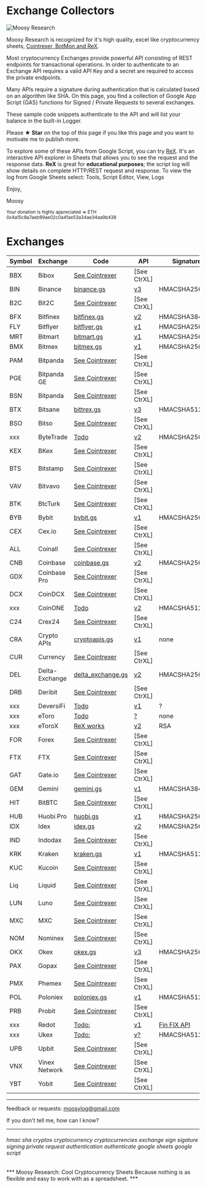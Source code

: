 # Exchange Collectors


![Moosy Research](https://sites.google.com/site/moosyresearch/_/rsrc/1511269486745/projects/cryptos/doc/logo.png)

Moosy Research is recognized for it's high quality, excel like cryptocurrency sheets, [Cointrexer, BotMon and ReX](https://sites.google.com/site/moosyresearch/projects/cryptos).

Most cryptocurrency Exchanges provide powerful API consisting of REST endpoints for transactional operations.
In order to authenticate to an Exchange API requires a valid API Key and a secret are required to access the private endpoints.

Many APIs require a signature during authentication that is calculated based on an algorithm like SHA.
On this page, you find a collection of Google App Script (GAS) functions for Signed / Private Requests to several exchanges.

These sample code snippets authenticate to the API and will list your balance in the built-in Logger.

Please **★ Star** on the top of this page if you like this page and you want to motivate me to publish more.

To explore some of these APIs from Google Script, you can try [ReX](https://sites.google.com/site/moosyresearch/projects/cryptos/doc/rex). It's an interactive API explorer in Sheets that allows you to see the request and the response data. **ReX** is great for **educational purposes**; the script log will show details on complete HTTP/REST request and response. To view the log from Google Sheets select: Tools, Script Editor, View, Logs  

Enjoy,

Moosy

<sub>Your donation is highly appreciated => ETH 0x4a15c8a7aeb99ae02c0a4fae53a34ae34aa9b438 </sub>


# Exchanges

Symbol   | Exchange | Code   | API| Signature      
---------| -------- |------- | ---| ---------     
BBX | Bibox | [See Cointrexer](https://sites.google.com/site/moosyresearch/projects/cryptos/doc/ctrxl)  | [ ]() [See CtrXL] 
BIN | Binance | [binance.gs](https://github.com/moosylog/exchange_collectors/blob/master/binance.gs)    | [v3](https://github.com/binance-exchange/binance-official-api-docs/blob/master/rest-api.md) | HMACSHA256HEX | 
B2C | Bit2C | [See Cointrexer](https://sites.google.com/site/moosyresearch/projects/cryptos/doc/ctrxl)  | [ ]() [See CtrXL] 
BFX |Bitfinex | [bitfinex.gs](https://github.com/moosylog/exchange_collectors/blob/master/bitfinex.gs)   | [v2](https://docs.bitfinex.com/docs/introduction) | HMACSHA384HEX 
FLY |Bitflyer | [bitflyer.gs](https://github.com/moosylog/exchange_collectors/blob/master/bitflyer.gs)   | [v1](https://lightning.bitflyer.com/docs?lang=en) | HMACSHA256HEX 
MRT |Bitmart | [bitmart.gs](https://github.com/moosylog/exchange_collectors/blob/master/bitmart.gs)     | [v1](https://developer-pro.bitmart.com/en/part1/start/overview.html) | HMACSHA256HEX 
BMX |Bitmex | [bitmex.gs](https://github.com/moosylog/exchange_collectors/blob/master/bitmex.gs)     | [v1](https://www.bitmex.com/app/apiOverview) | HMACSHA256HEX 
PAM | Bitpanda | [See Cointrexer](https://sites.google.com/site/moosyresearch/projects/cryptos/doc/ctrxl)  | [ ]() [See CtrXL] 
PGE | Bitpanda GE | [See Cointrexer](https://sites.google.com/site/moosyresearch/projects/cryptos/doc/ctrxl)  | [ ]() [See CtrXL] 
BSN | Bitpanda | [See Cointrexer](https://sites.google.com/site/moosyresearch/projects/cryptos/doc/ctrxl)  | [ ]() [See CtrXL] 
BTX |Bitsane | [bittrex.gs](https://github.com/moosylog/exchange_collectors/blob/master/bittrex.gs)    | [v3](https://bittrex.github.io/api) | HMACSHA512HEX 
BSO | Bitso | [See Cointrexer](https://sites.google.com/site/moosyresearch/projects/cryptos/doc/ctrxl)  | [ ]() [See CtrXL] 
xxx | ByteTrade | [Todo](https://docs.byte-trade.com/#get-account-balance)  | [v2](https://docs.byte-trade.com) | HMACSHA256HEX | 
KEX | BKex | [See Cointrexer](https://sites.google.com/site/moosyresearch/projects/cryptos/doc/ctrxl)  | [ ]() [See CtrXL] 
BTS | Bitstamp | [See Cointrexer](https://sites.google.com/site/moosyresearch/projects/cryptos/doc/ctrxl)  | [ ]() [See CtrXL] 
VAV | Bitvavo | [See Cointrexer](https://sites.google.com/site/moosyresearch/projects/cryptos/doc/ctrxl)  | [ ]() [See CtrXL] 
BTK | BtcTurk | [See Cointrexer](https://sites.google.com/site/moosyresearch/projects/cryptos/doc/ctrxl)  | [ ]() [See CtrXL] 
BYB |Bybit | [bybit.gs](https://github.com/moosylog/exchange_collectors/blob/master/bybit.gs)    | [v1](https://github.com/bybit-exchange/bybit-official-api-docs) | HMACSHA256HEX 
CEX |Cex.io | [See Cointrexer](https://sites.google.com/site/moosyresearch/projects/cryptos/doc/ctrxl)  | [ ]() [See CtrXL] 
ALL |Coinall | [See Cointrexer](https://sites.google.com/site/moosyresearch/projects/cryptos/doc/ctrxl)  | [ ]() [See CtrXL] 
CNB |Coinbase | [coinbase.gs](https://github.com/moosylog/exchange_collectors/blob/master/coinbase.gs)    | [v2](https://developers.coinbase.com/) | HMACSHA256HEX 
GDX |Coinbase Pro | [See Cointrexer](https://sites.google.com/site/moosyresearch/projects/cryptos/doc/ctrxl)  | [ ]() [See CtrXL] 
DCX |CoinDCX | [See Cointrexer](https://sites.google.com/site/moosyresearch/projects/cryptos/doc/ctrxl)  | [ ]() [See CtrXL] 
xxx |CoinONE | [Todo](https://doc.coinone.co.kr/)  | [v2](https://doc.coinone.co.kr/#tag/Account-V2) | HMACSHA512HEX | 
C24 |Crex24 | [See Cointrexer](https://sites.google.com/site/moosyresearch/projects/cryptos/doc/ctrxl)  | [ ]() [See CtrXL] 
CRA |Crypto APIs | [cryptoapis.gs](https://github.com/moosylog/exchange_collectors/blob/master/cryptoapis.gs)    | [v1](https://docs.cryptoapis.io/) | none 
CUR |Currency | [See Cointrexer](https://sites.google.com/site/moosyresearch/projects/cryptos/doc/ctrxl)  | [ ]() [See CtrXL] 
DEL |Delta-Exchange | [delta_exchange.gs](https://github.com/moosylog/exchange_collectors/blob/master/delta_exchange.gs)    | [v2](https://docs.delta.exchange/) | HMACSHA256HEX 
DRB |Deribit | [See Cointrexer](https://sites.google.com/site/moosyresearch/projects/cryptos/doc/ctrxl)  | [ ]() [See CtrXL] 
xxx |DeversiFi | [Todo](https://github.com/DeversiFi/api-documentation/blob/master/trading/js/GetBalance.js)  | [v1](https://docs.deversifi.com/docs#postV1TradingRGetbalance) | ? | 
xxx |eToro | [Todo](https://doc.coinone.co.kr/)  | [?]() | none | 
xxx |eToroX | [ReX works](https://sites.google.com/site/moosyresearch/projects/cryptos/doc/exchanges#TOC-eToroX)  | [v2](https://sites.google.com/site/moosyresearch/projects/cryptos/doc/exchanges#TOC-eToroX) | RSA | 
FOR |Forex | [See Cointrexer](https://sites.google.com/site/moosyresearch/projects/cryptos/doc/ctrxl)  | [ ]() [See CtrXL] 
FTX |FTX | [See Cointrexer](https://sites.google.com/site/moosyresearch/projects/cryptos/doc/ctrxl)  | [ ]() [See CtrXL] 
GAT |Gate.io | [See Cointrexer](https://sites.google.com/site/moosyresearch/projects/cryptos/doc/ctrxl)  | [ ]() [See CtrXL] 
GEM |Gemini | [gemini.gs](https://github.com/moosylog/exchange_collectors/blob/master/gemini.gs)  | [v1](https://docs.gemini.com/rest-api/) | HMACSHA384HEX 
HIT |BitBTC | [See Cointrexer](https://sites.google.com/site/moosyresearch/projects/cryptos/doc/ctrxl)  | [ ]() [See CtrXL] 
HUB |Huobi Pro | [huobi.gs](https://github.com/moosylog/exchange_collectors/blob/master/huobi.gs)  | [v1](https://github.com/huobiapi/API_Docs_en) | HMACSHA256B64 
IDX |Idex | [idex.gs](https://github.com/moosylog/exchange_collectors/blob/master/idex.gs)  | [v2](https://docs.idex.io) | HMACSHA256HEX
IND |Indodax | [See Cointrexer](https://sites.google.com/site/moosyresearch/projects/cryptos/doc/ctrxl)  | [ ]() [See CtrXL] 
KRK |Kraken | [kraken.gs](https://github.com/moosylog/exchange_collectors/blob/master/kraken.gs)  | [v1](https://www.kraken.com/features/api#private-user-data) | HMACSHA512++
KUC |Kucoin | [See Cointrexer](https://sites.google.com/site/moosyresearch/projects/cryptos/doc/ctrxl)  | [ ]() [See CtrXL] 
Liq |Liquid | [See Cointrexer](https://sites.google.com/site/moosyresearch/projects/cryptos/doc/ctrxl)  | [ ]() [See CtrXL] 
LUN |Luno | [See Cointrexer](https://sites.google.com/site/moosyresearch/projects/cryptos/doc/ctrxl)  | [ ]() [See CtrXL] 
MXC |MXC | [See Cointrexer](https://sites.google.com/site/moosyresearch/projects/cryptos/doc/ctrxl)  | [ ]() [See CtrXL] 
NOM |Nominex | [See Cointrexer](https://sites.google.com/site/moosyresearch/projects/cryptos/doc/ctrxl)  | [ ]() [See CtrXL] 
OKX |Okex | [okex.gs](https://github.com/moosylog/exchange_collectors/blob/master/okex.gs)  | [v3](https://www.okex.com/docs/en/) | HMACSHA256B64 
PAX |Gopax | [See Cointrexer](https://sites.google.com/site/moosyresearch/projects/cryptos/doc/ctrxl)  | [ ]() [See CtrXL] 
PMX |Phemex | [See Cointrexer](https://sites.google.com/site/moosyresearch/projects/cryptos/doc/ctrxl)  | [ ]() [See CtrXL] 
POL |Poloniex | [poloniex.gs](https://github.com/moosylog/exchange_collectors/blob/master/poloniex.gs)  | [v1](https://docs.poloniex.com) | HMACSHA512HEX 
PRB |Probit | [See Cointrexer](https://sites.google.com/site/moosyresearch/projects/cryptos/doc/ctrxl)  | [ ]() [See CtrXL] 
xxx |Redot | [Todo:](https://api.redot.com/v1/private/Accounts)  | [v1](https://docs.redot.com/?shell#message-structure) | [Fin FIX API](https://globitex.com/api/) | 
xxx |Ukex | [Todo:](https://api.redot.com/v1/private/Accounts)  | [v?](https://www.ukex.com/en-us/article/api) | HMACSHA512??? | 
UPB |Upbit | [See Cointrexer](https://sites.google.com/site/moosyresearch/projects/cryptos/doc/ctrxl)  | [ ]() [See CtrXL] 
VNX |Vinex Network | [See Cointrexer](https://sites.google.com/site/moosyresearch/projects/cryptos/doc/ctrxl)  | [ ]() [See CtrXL] 
YBT |Yobit | [See Cointrexer](https://sites.google.com/site/moosyresearch/projects/cryptos/doc/ctrxl)  | [ ]() [See CtrXL] 
***
feedback or requests: moosylog@gmail.com

If you don't tell me, how can I know?
***

###### hmac sha cryptos cryptocurrency cryptocurrencies exchange sign sigature signing private request authentication authenticate google sheets google script

*** Moosy Research: Cool Cryptocurrency Sheets
Because nothing is as flexible and easy to work with as a spreadsheet. ***



